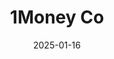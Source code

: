 ---  
layout: startup_page  
title: "1Money Co"  
id: "1moneynetwork.com"  
permalink: "/1moneyco1moneynetwork.com01162025/"  
website: "https://www.1moneynetwork.com/"  
funding_round: "Seed"  
funding_amount: "$20M"  
investors: "F-Prime Capital, Galaxy Ventures, Hack VC, Tribe Capital, Portage, Ethereal Ventures, CMT Digital, Kraken Ventures, KuCoin Ventures, BitGo Ventures, Bing Ventures, MoonPay Ventures, CoinFlip, Bankless Ventures, Perry Creek Capital, A100x Ventures, VARIV, Anagram, Generative Ventures, Lvna Capital, Ambush Capital, Borderless Capital, Pharsalus Capital, Protagonist, gumi Cryptos Capital, Hexa Capital, Karman Ventures, R3D3 Ventures"  
about: "1Money Co. is developing the world's first Layer 1 blockchain protocol exclusively designed for stablecoin payments. Its network aims to provide the fastest, cheapest, and most compliant platform for stablecoin transactions, addressing limitations of existing solutions. The protocol uses a patent-pending Byzantine Consistent Broadcast design to achieve instant confirmations and low transaction fees."  
markets: "Fintech, Blockchain, Financial Software, Business/Productivity Software, Other Financial Services, Cryptocurrency/Blockchain"  
hq: "Hamilton, Bermuda"  
founded_year: "2024"  
linkedin: "https://www.linkedin.com/company/1money"  
twitter: "https://twitter.com/1MoneyNetwork"  
instagram: ""  
facebook: "https://www.facebook.com/1MoneyNetwork"  
crunchbase: "https://www.crunchbase.com/organization/1money-network-technologies"  
pitchbook: "https://pitchbook.com/profiles/company/734745-25"  

date_display: "16-Jan-2025"  
date: "2025-01-16"

# SEO Optimization  
meta_title: "1Money Co - Seed Funding ($20M)"  
meta_description: "1Money Co, 1Money Co. is developing the world's first Layer 1 blockchain protocol exclusively designed for stablecoin payments. Its network aims to provide the f..."  
meta_keywords: "1Money Co, Fintech, Blockchain, Financial Software, Business/Productivity Software, Other Financial Services, Cryptocurrency/Blockchain, Seed funding"  
canonical_url: "https://startup.projectstartups.com/1moneyco1moneynetwork.com01162025/"  
---